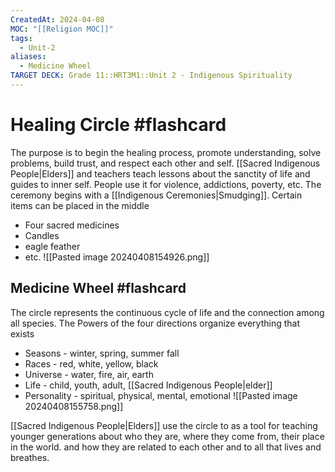 ```yaml
---
CreatedAt: 2024-04-08
MOC: "[[Religion MOC]]"
tags:
  - Unit-2
aliases:
  - Medicine Wheel
TARGET DECK: Grade 11::HRT3M1::Unit 2 - Indigenous Spirituality
---
```


# Healing Circle #flashcard 
The purpose is to begin the healing process, promote understanding, solve problems, build trust, and respect each other and self. [[Sacred Indigenous People|Elders]] and teachers teach lessons about the sanctity of life and guides to inner self. People use it for violence, addictions, poverty, etc.
The ceremony begins with a [[Indigenous Ceremonies|Smudging]].
Certain items can be placed in the middle
- Four sacred medicines
- Candles
- eagle feather
- etc.
![[Pasted image 20240408154926.png]]
<!--ID: 1718379550425-->


## Medicine Wheel #flashcard 
The circle represents the continuous cycle of life and the connection among all species.
The Powers of the four directions organize everything that exists
- Seasons - winter, spring, summer fall
- Races - red, white, yellow, black
- Universe - water, fire, air, earth
- Life - child, youth, adult, [[Sacred Indigenous People|elder]]
- Personality - spiritual, physical, mental, emotional
![[Pasted image 20240408155758.png]]
<!--ID: 1718379550435-->



[[Sacred Indigenous People|Elders]] use the circle to as a tool for teaching younger generations about who they are, where they come from, their place in the world. and how they are related to each other and to all that lives and breathes.